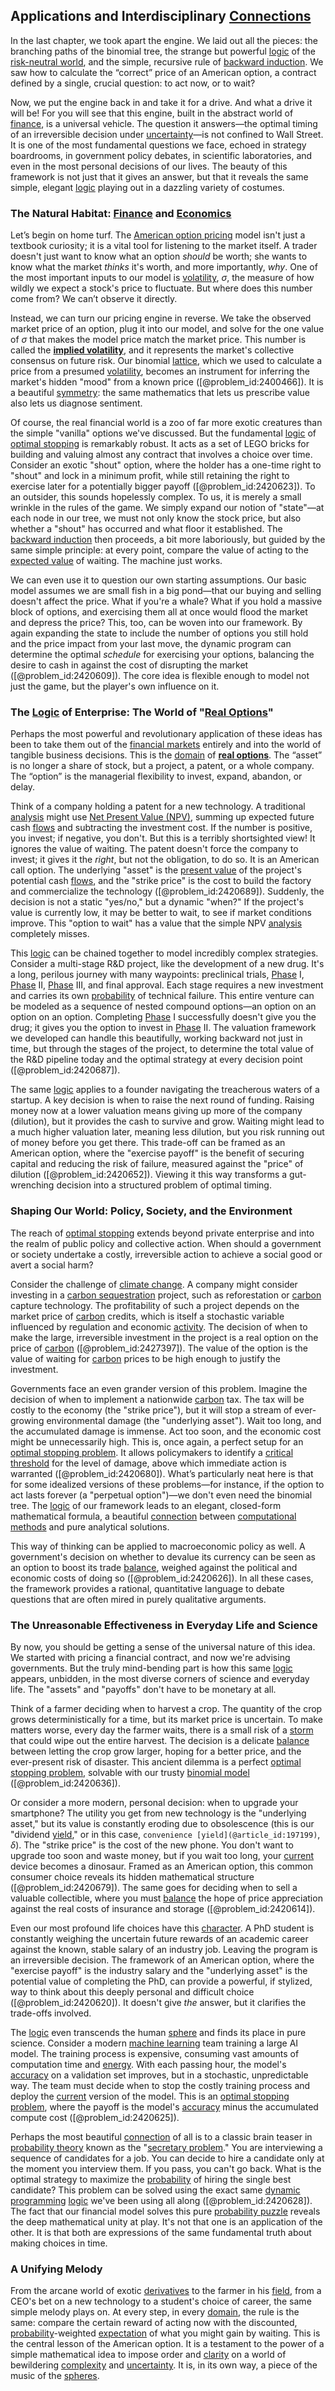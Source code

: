## Applications and Interdisciplinary [Connections](@article_id:193345)

In the last chapter, we took apart the engine. We laid out all the pieces: the branching paths of the binomial tree, the strange but powerful [logic](@article_id:266330) of the [risk-neutral world](@article_id:147025), and the simple, recursive rule of [backward induction](@article_id:137373). We saw how to calculate the “correct” price of an American option, a contract defined by a single, crucial question: to act now, or to wait?

Now, we put the engine back in and take it for a drive. And what a drive it will be! For you will see that this engine, built in the abstract world of [finance](@article_id:144433), is a universal vehicle. The question it answers—the optimal timing of an irreversible decision under [uncertainty](@article_id:275351)—is not confined to Wall Street. It is one of the most fundamental questions we face, echoed in strategy boardrooms, in government policy debates, in scientific laboratories, and even in the most personal decisions of our lives. The beauty of this framework is not just that it gives an answer, but that it reveals the same simple, elegant [logic](@article_id:266330) playing out in a dazzling variety of costumes.

### The Natural Habitat: [Finance](@article_id:144433) and [Economics](@article_id:271560)

Let’s begin on home turf. The [American option pricing](@article_id:138165) model isn't just a textbook curiosity; it is a vital tool for listening to the market itself. A trader doesn't just want to know what an option *should* be worth; she wants to know what the market *thinks* it's worth, and more importantly, *why*. One of the most important inputs to our model is [volatility](@article_id:266358), $\sigma$, the measure of how wildly we expect a stock's price to fluctuate. But where does this number come from? We can’t observe it directly.

Instead, we can turn our pricing engine in reverse. We take the observed market price of an option, plug it into our model, and solve for the one value of $\sigma$ that makes the model price match the market price. This number is called the **[implied volatility](@article_id:141648)**, and it represents the market's collective consensus on future risk. Our binomial [lattice](@article_id:152076), which we used to calculate a price from a presumed [volatility](@article_id:266358), becomes an instrument for inferring the market's hidden "mood" from a known price ([@problem_id:2400466]). It is a beautiful [symmetry](@article_id:141292): the same mathematics that lets us prescribe value also lets us diagnose sentiment.

Of course, the real financial world is a zoo of far more exotic creatures than the simple "vanilla" options we've discussed. But the fundamental [logic](@article_id:266330) of [optimal stopping](@article_id:143624) is remarkably robust. It acts as a set of LEGO bricks for building and valuing almost any contract that involves a choice over time. Consider an exotic "shout" option, where the holder has a one-time right to "shout" and lock in a minimum profit, while still retaining the right to exercise later for a potentially bigger payoff ([@problem_id:2420623]). To an outsider, this sounds hopelessly complex. To us, it is merely a small wrinkle in the rules of the game. We simply expand our notion of "state"—at each node in our tree, we must not only know the stock price, but also whether a "shout" has occurred and what floor it established. The [backward induction](@article_id:137373) then proceeds, a bit more laboriously, but guided by the same simple principle: at every point, compare the value of acting to the [expected value](@article_id:160628) of waiting. The machine just works.

We can even use it to question our own starting assumptions. Our basic model assumes we are small fish in a big pond—that our buying and selling doesn't affect the price. What if you're a whale? What if you hold a massive block of options, and exercising them all at once would flood the market and depress the price? This, too, can be woven into our framework. By again expanding the state to include the number of options you still hold and the price impact from your last move, the dynamic program can determine the optimal *schedule* for exercising your options, balancing the desire to cash in against the cost of disrupting the market ([@problem_id:2420609]). The core idea is flexible enough to model not just the game, but the player's own influence on it.

### The [Logic](@article_id:266330) of Enterprise: The World of "[Real Options](@article_id:141079)"

Perhaps the most powerful and revolutionary application of these ideas has been to take them out of the [financial markets](@article_id:142343) entirely and into the world of tangible business decisions. This is the [domain](@article_id:274630) of **[real options](@article_id:141079)**. The “asset” is no longer a share of stock, but a project, a patent, or a whole company. The “option” is the managerial flexibility to invest, expand, abandon, or delay.

Think of a company holding a patent for a new technology. A traditional [analysis](@article_id:157812) might use [Net Present Value (NPV)](@article_id:146255), summing up expected future cash [flows](@article_id:161297) and subtracting the investment cost. If the number is positive, you invest; if negative, you don't. But this is a terribly shortsighted view! It ignores the value of waiting. The patent doesn't force the company to invest; it gives it the *right*, but not the obligation, to do so. It is an American call option. The underlying "asset" is the [present value](@article_id:140669) of the project's potential cash [flows](@article_id:161297), and the "strike price" is the cost to build the factory and commercialize the technology ([@problem_id:2420689]). Suddenly, the decision is not a static "yes/no," but a dynamic "when?" If the project's value is currently low, it may be better to wait, to see if market conditions improve. This "option to wait" has a value that the simple NPV [analysis](@article_id:157812) completely misses.

This [logic](@article_id:266330) can be chained together to model incredibly complex strategies. Consider a multi-stage R&D project, like the development of a new drug. It's a long, perilous journey with many waypoints: preclinical trials, [Phase](@article_id:261997) I, [Phase](@article_id:261997) II, [Phase](@article_id:261997) III, and final approval. Each stage requires a new investment and carries its own [probability](@article_id:263106) of technical failure. This entire venture can be modeled as a sequence of nested compound options—an option on an option on an option. Completing [Phase](@article_id:261997) I successfully doesn't give you the drug; it gives you the option to invest in [Phase](@article_id:261997) II. The valuation framework we developed can handle this beautifully, working backward not just in time, but through the stages of the project, to determine the total value of the R&D pipeline today and the optimal strategy at every decision point ([@problem_id:2420687]).

The same [logic](@article_id:266330) applies to a founder navigating the treacherous waters of a startup. A key decision is when to raise the next round of funding. Raising money now at a lower valuation means giving up more of the company (dilution), but it provides the cash to survive and grow. Waiting might lead to a much higher valuation later, meaning less dilution, but you risk running out of money before you get there. This trade-off can be framed as an American option, where the "exercise payoff" is the benefit of securing capital and reducing the risk of failure, measured against the "price" of dilution ([@problem_id:2420652]). Viewing it this way transforms a gut-wrenching decision into a structured problem of optimal timing.

### Shaping Our World: Policy, Society, and the Environment

The reach of [optimal stopping](@article_id:143624) extends beyond private enterprise and into the realm of public policy and collective action. When should a government or society undertake a costly, irreversible action to achieve a social good or avert a social harm?

Consider the challenge of [climate change](@article_id:138399). A company might consider investing in a [carbon sequestration](@article_id:199168) project, such as reforestation or [carbon](@article_id:149718) capture technology. The profitability of such a project depends on the market price of [carbon](@article_id:149718) credits, which is itself a stochastic variable influenced by regulation and economic [activity](@article_id:149888). The decision of when to make the large, irreversible investment in the project is a real option on the price of [carbon](@article_id:149718) ([@problem_id:2427397]). The value of the option is the value of waiting for [carbon](@article_id:149718) prices to be high enough to justify the investment.

Governments face an even grander version of this problem. Imagine the decision of when to implement a nationwide [carbon](@article_id:149718) tax. The tax will be costly to the economy (the "strike price"), but it will stop a stream of ever-growing environmental damage (the "underlying asset"). Wait too long, and the accumulated damage is immense. Act too soon, and the economic cost might be unnecessarily high. This is, once again, a perfect setup for an [optimal stopping problem](@article_id:146732). It allows policymakers to identify a [critical threshold](@article_id:190848) for the level of damage, above which immediate action is warranted ([@problem_id:2420680]). What’s particularly neat here is that for some idealized versions of these problems—for instance, if the option to act lasts forever (a "perpetual option")—we don't even need the binomial tree. The [logic](@article_id:266330) of our framework leads to an elegant, closed-form mathematical formula, a beautiful [connection](@article_id:157984) between [computational methods](@article_id:165645) and pure analytical solutions.

This way of thinking can be applied to macroeconomic policy as well. A government's decision on whether to devalue its currency can be seen as an option to boost its trade [balance](@article_id:169031), weighed against the political and economic costs of doing so ([@problem_id:2420626]). In all these cases, the framework provides a rational, quantitative language to debate questions that are often mired in purely qualitative arguments.

### The Unreasonable Effectiveness in Everyday Life and Science

By now, you should be getting a sense of the universal nature of this idea. We started with pricing a financial contract, and now we're advising governments. But the truly mind-bending part is how this same [logic](@article_id:266330) appears, unbidden, in the most diverse corners of science and everyday life. The "assets" and "payoffs" don't have to be monetary at all.

Think of a farmer deciding when to harvest a crop. The quantity of the crop grows deterministically for a time, but its market price is uncertain. To make matters worse, every day the farmer waits, there is a small risk of a [storm](@article_id:177242) that could wipe out the entire harvest. The decision is a delicate [balance](@article_id:169031) between letting the crop grow larger, hoping for a better price, and the ever-present risk of disaster. This ancient dilemma is a perfect [optimal stopping problem](@article_id:146732), solvable with our trusty [binomial model](@article_id:274540) ([@problem_id:2420636]).

Or consider a more modern, personal decision: when to upgrade your smartphone? The utility you get from new technology is the "underlying asset," but its value is constantly eroding due to obsolescence (this is our "dividend [yield](@article_id:197199)," or in this case, `convenience [yield](@article_id:197199)`, $\delta$). The "strike price" is the cost of the new phone. You don't want to upgrade too soon and waste money, but if you wait too long, your [current](@article_id:270029) device becomes a dinosaur. Framed as an American option, this common consumer choice reveals its hidden mathematical structure ([@problem_id:2420679]). The same goes for deciding when to sell a valuable collectible, where you must [balance](@article_id:169031) the hope of price appreciation against the real costs of insurance and storage ([@problem_id:2420614]).

Even our most profound life choices have this [character](@article_id:264898). A PhD student is constantly weighing the uncertain future rewards of an academic career against the known, stable salary of an industry job. Leaving the program is an irreversible decision. The framework of an American option, where the "exercise payoff" is the industry salary and the "underlying asset" is the potential value of completing the PhD, can provide a powerful, if stylized, way to think about this deeply personal and difficult choice ([@problem_id:2420620]). It doesn't give *the* answer, but it clarifies the trade-offs involved.

The [logic](@article_id:266330) even transcends the human [sphere](@article_id:267085) and finds its place in pure science. Consider a modern [machine learning](@article_id:139279) team training a large AI model. The training process is expensive, consuming vast amounts of computation time and [energy](@article_id:149697). With each passing hour, the model's [accuracy](@article_id:170398) on a validation set improves, but in a stochastic, unpredictable way. The team must decide when to stop the costly training process and deploy the [current](@article_id:270029) version of the model. This is an [optimal stopping problem](@article_id:146732), where the payoff is the model's [accuracy](@article_id:170398) minus the accumulated compute cost ([@problem_id:2420625]).

Perhaps the most beautiful [connection](@article_id:157984) of all is to a classic brain teaser in [probability theory](@article_id:140665) known as the "[secretary problem](@article_id:273761)." You are interviewing a sequence of candidates for a job. You can decide to hire a candidate only at the moment you interview them. If you pass, you can't go back. What is the optimal strategy to maximize the [probability](@article_id:263106) of hiring the single best candidate? This problem can be solved using the exact same [dynamic programming](@article_id:140613) [logic](@article_id:266330) we've been using all along ([@problem_id:2420628]). The fact that our financial model solves this pure [probability puzzle](@article_id:260826) reveals the deep mathematical unity at play. It's not that one is an application of the other. It is that both are expressions of the same fundamental truth about making choices in time.

### A Unifying Melody

From the arcane world of exotic [derivatives](@article_id:165970) to the farmer in his [field](@article_id:151652), from a CEO's bet on a new technology to a student's choice of career, the same simple melody plays on. At every step, in every [domain](@article_id:274630), the rule is the same: compare the certain reward of acting now with the discounted, [probability](@article_id:263106)-weighted [expectation](@article_id:262281) of what you might gain by waiting. This is the central lesson of the American option. It is a testament to the power of a simple mathematical idea to impose order and [clarity](@article_id:191166) on a world of bewildering [complexity](@article_id:265609) and [uncertainty](@article_id:275351). It is, in its own way, a piece of the music of the [spheres](@article_id:157875).
